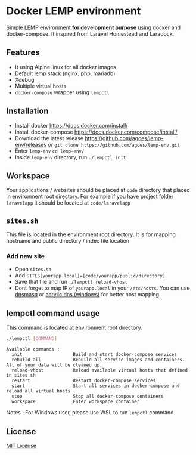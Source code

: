 # Docker LEMP environment

Simple LEMP environment **for development purpose** using docker and docker-compose. It inspired from Laravel Homestead and Laradock.

## Features
- It using Alpine linux for all docker images
- Default lemp stack (nginx, php, mariadb)
- Xdebug
- Multiple virtual hosts
- `docker-compose` wrapper using `lempctl`

## Installation
- Install docker https://docs.docker.com/install/
- Install docker-compose https://docs.docker.com/compose/install/
- Download the latest release https://github.com/agoes/lemp-env/releases or `git clone https://github.com/agoes/lemp-env.git`
- Enter `lemp-env` `cd lemp-env/`
- Inside `lemp-env` directory, run `./lempctl init`

## Workspace
Your applications / websites should be placed at `code` directory that placed in environment root directory. For example if you have project folder `laravelapp` it should be located at `code/laravelapp`

## `sites.sh`
 This file is located in the environment root directory. It is for mapping hostname and public directory / index file location

 ### Add new site
- Open `sites.sh`
- Add `SITES[yourapp.local]=[code/yourapp/public/directory]`
- Save that file and run `./lempctl reload-vhost`
- Dont forget to map IP of `yourapp.local` in your `/etc/hosts`. You can use [dnsmasq](http://www.thekelleys.org.uk/dnsmasq/doc.html) or [acrylic dns (windows)](http://mayakron.altervista.org/wikibase/show.php?id=AcrylicHome) for better host mapping.

## lempctl command usage
This command is located at environment root directory.

```sh
./lempctl [COMMAND]
```

```
Available commands :
  init                   Build and start docker-compose services
  rebuild-all            Rebuild all service images and containers. All of your data will be cleaned up.
  reload-vhost           Reload available virtual hosts that defined in sites.sh
  restart                Restart docker-compose services
  start                  Start all services in docker-compose and reload all virtual hosts
  stop                   Stop all docker-compose containers
  workspace              Enter workspace container
```
Notes : For Windows user, please use WSL to run `lempctl` command.

## License
[MIT License](LICENSE)